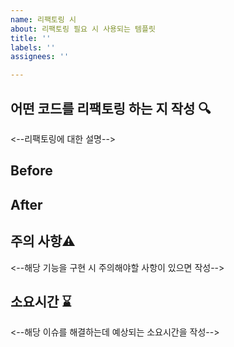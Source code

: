 ```yaml
---
name: 리팩토링 시
about: 리팩토링 필요 시 사용되는 템플릿
title: ''
labels: ''
assignees: ''

---
```


## 어떤 코드를 리팩토링 하는 지 작성 🔍
<--리팩토링에 대한 설명-->

## Before

## After

## 주의 사항⚠️
<--해당 기능을 구현 시 주의해야할 사항이 있으면 작성-->

## 소요시간 ⌛️
<--해당 이슈를 해결하는데 예상되는 소요시간을 작성-->

